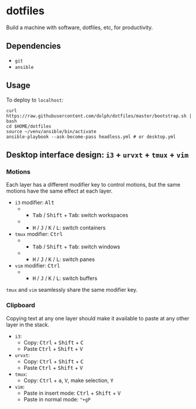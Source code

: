 # dotfiles

Build a machine with software, dotfiles, etc, for productivity.

## Dependencies

* `git`
* `ansible`

## Usage

To deploy to `localhost`:

    curl https://raw.githubusercontent.com/dolph/dotfiles/master/bootstrap.sh | bash
    cd $HOME/dotfiles
    source ~/venv/ansible/bin/activate
    ansible-playbook --ask-become-pass headless.yml # or desktop.yml

## Desktop interface design: `i3` + `urvxt` + `tmux` + `vim`

### Motions

Each layer has a different modifier key to control motions, but the same motions
have the same effect at each layer.

* `i3` modifier: <kbd>Alt</kbd>
  * + <kbd>Tab</kbd> / <kbd>Shift</kbd> + <kbd>Tab</kbd>: switch workspaces
  * + <kbd>H</kbd> / <kbd>J</kbd> / <kbd>K</kbd> / <kbd>L</kbd>: switch containers
* `tmux` modifier: <kbd>Ctrl</kbd>
  * + <kbd>Tab</kbd> / <kbd>Shift</kbd> + <kbd>Tab</kbd>: switch windows
  * + <kbd>H</kbd> / <kbd>J</kbd> / <kbd>K</kbd> / <kbd>L</kbd>: switch panes
* `vim` modifier: <kbd>Ctrl</kbd>
  * + <kbd>H</kbd> / <kbd>J</kbd> / <kbd>K</kbd> / <kbd>L</kbd>: switch buffers

`tmux` and `vim` seamlessly share the same modifier key.

### Clipboard

Copying text at any one layer should make it available to paste at any other
layer in the stack.

* `i3`:
  * Copy: <kbd>Ctrl</kbd> + <kbd>Shift</kbd> + <kbd>C</kbd>
  * Paste <kbd>Ctrl</kbd> + <kbd>Shift</kbd> + <kbd>V</kbd>
* `urvxt`:
  * Copy: <kbd>Ctrl</kbd> + <kbd>Shift</kbd> + <kbd>C</kbd>
  * Paste <kbd>Ctrl</kbd> + <kbd>Shift</kbd> + <kbd>V</kbd>
* `tmux`:
  * Copy: <kbd>Ctrl</kbd> + <kbd>a</kbd>, <kbd>V</kbd>, make selection, <kbd>Y</kbd>
* `vim`:
  * Paste in insert mode: <kbd>Ctrl</kbd> + <kbd>Shift</kbd> + <kbd>V</kbd>
  * Paste in normal mode: `"+gP`
